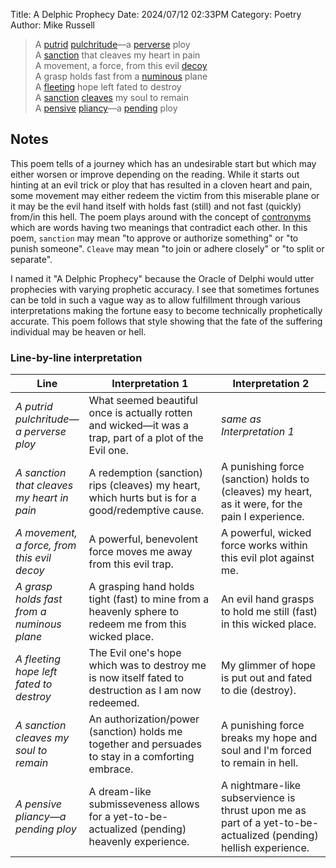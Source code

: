 Title: A Delphic Prophecy
Date: 2024/07/12 02:33PM
Category: Poetry
Author: Mike Russell

> A [putrid](https://www.merriam-webster.com/dictionary/putrid) [pulchritude](https://www.merriam-webster.com/dictionary/pulchritude)—a [perverse](https://www.merriam-webster.com/dictionary/perverse) ploy<br>
> A [sanction](https://www.merriam-webster.com/dictionary/sanction) that cleaves my heart in pain<br>
> A movement, a force, from this evil [decoy](https://www.merriam-webster.com/dictionary/[decoy)<br>
> A grasp holds fast from a [numinous](https://www.merriam-webster.com/dictionary/numinous) plane<br>
> A [fleeting](https://www.merriam-webster.com/dictionary/fleeting) hope left fated to destroy<br>
> A [sanction](https://www.merriam-webster.com/dictionary/sanction) [cleaves](https://www.merriam-webster.com/dictionary/cleaves) my soul to remain<br>
> A [pensive](https://www.merriam-webster.com/dictionary/pensive) [pliancy](https://www.merriam-webster.com/dictionary/pliancy)—a [pending](https://www.merriam-webster.com/dictionary/pending) ploy<br>

## Notes

This poem tells of a journey which has an undesirable start but which may either worsen or improve depending on the reading. While it starts out hinting at an evil trick or ploy that has resulted in a cloven heart and pain, some movement may either redeem the victim from this miserable plane or it may be the evil hand itself with holds fast (still) and not fast (quickly) from/in this hell. The poem plays around with the concept of [contronyms](https://www.merriam-webster.com/dictionary/contranym) which are words having two meanings that contradict each other. In this poem, `sanction` may mean "to approve or authorize something" or "to punish someone". `Cleave` may mean "to join or adhere closely" or "to split or separate".

I named it "A Delphic Prophecy" because the Oracle of Delphi would utter prophecies with varying prophetic accuracy. I see that sometimes fortunes can be told in such a vague way as to allow fulfillment through various interpretations making the fortune easy to become technically prophetically accurate. This poem follows that style showing that the fate of the suffering individual may be heaven or hell.

### Line-by-line interpretation

| Line                                        | Interpretation 1                                                                                        | Interpretation 2                                                                                                |
| ------------------------------------------- | ------------------------------------------------------------------------------------------------------- | --------------------------------------------------------------------------------------------------------------- |
| _A putrid pulchritude—a perverse ploy_      | What seemed beautiful once is actually rotten and wicked—it was a trap, part of a plot of the Evil one. | _same as Interpretation 1_                                                                                      |
| _A sanction that cleaves my heart in pain_  | A redemption (sanction) rips (cleaves) my heart, which hurts but is for a good/redemptive cause.        | A punishing force (sanction) holds to (cleaves) my heart, as it were, for the pain I experience.                |
| _A movement, a force, from this evil decoy_ | A powerful, benevolent force moves me away from this evil trap.                                         | A powerful, wicked force works within this evil plot against me.                                                |
| _A grasp holds fast from a numinous plane_  | A grasping hand holds tight (fast) to mine from a heavenly sphere to redeem me from this wicked place.  | An evil hand grasps to hold me still (fast) in this wicked place.                                               |
| _A fleeting hope left fated to destroy_     | The Evil one's hope which was to destroy me is now itself fated to destruction as I am now redeemed.    | My glimmer of hope is put out and fated to die (destroy).                                                       |
| _A sanction cleaves my soul to remain_      | An authorization/power (sanction) holds me together and persuades to stay in a comforting embrace.      | A punishing force breaks my hope and soul and I'm forced to remain in hell.                                     |
| _A pensive pliancy—a pending ploy_          | A dream-like submisseveness allows for a yet-to-be-actualized (pending) heavenly experience.            | A nightmare-like subservience is thrust upon me as part of a yet-to-be-actualized (pending) hellish experience. |
